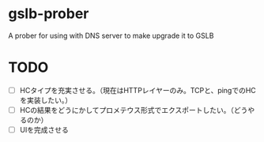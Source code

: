 # gslb-prober
A prober for using with DNS server to make upgrade it to GSLB


# TODO
- [ ] HCタイプを充実させる。（現在はHTTPレイヤーのみ。TCPと、pingでのHCを実装したい。）
- [ ] HCの結果をどうにかしてプロメテウス形式でエクスポートしたい。（どうやるのか）
- [ ] UIを完成させる
